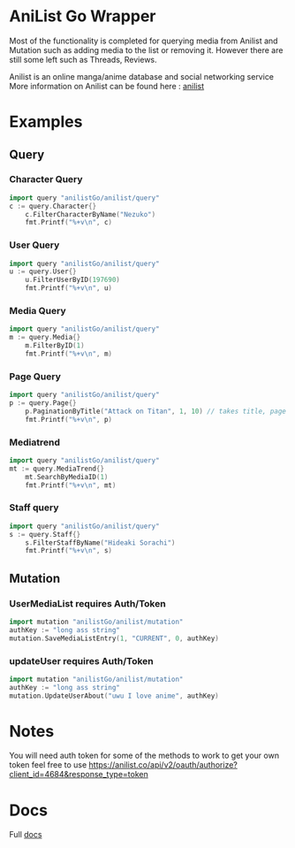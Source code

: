 # AniList Go Wrapper

Most of the functionality is completed for querying media from Anilist and Mutation such as adding media to the list or removing it. However there are still some left such as Threads, Reviews.

Anilist is an online manga/anime database and social networking service
More information on Anilist can be found here : [anilist](https://anilist.co/home)

# Examples

## Query

### Character Query

```go
import query "anilistGo/anilist/query"
c := query.Character{}
	c.FilterCharacterByName("Nezuko")
    fmt.Printf("%+v\n", c)
```

### User Query

```go
import query "anilistGo/anilist/query"
u := query.User{}
	u.FilterUserByID(197690)
	fmt.Printf("%+v\n", u)
```

### Media Query

```go
import query "anilistGo/anilist/query"
m := query.Media{}
	m.FilterByID(1)
    fmt.Printf("%+v\n", m)
```

### Page Query

```go
import query "anilistGo/anilist/query"
p := query.Page{}
	p.PaginationByTitle("Attack on Titan", 1, 10) // takes title, page number, and per page amount
    fmt.Printf("%+v\n", p)
```

### Mediatrend

```go
import query "anilistGo/anilist/query"
mt := query.MediaTrend{}
	mt.SearchByMediaID(1)
    fmt.Printf("%+v\n", mt)
```

### Staff query

```go
import query "anilistGo/anilist/query"
s := query.Staff{}
	s.FilterStaffByName("Hideaki Sorachi")
    fmt.Printf("%+v\n", s)
```

## Mutation

### UserMediaList requires Auth/Token

```go
import mutation "anilistGo/anilist/mutation"
authKey := "long ass string"
mutation.SaveMediaListEntry(1, "CURRENT", 0, authKey)
```

### updateUser requires Auth/Token

```go
import mutation "anilistGo/anilist/mutation"
authKey := "long ass string"
mutation.UpdateUserAbout("uwu I love anime", authKey)
```

# Notes

You will need auth token for some of the methods to work to get your own token feel free to use https://anilist.co/api/v2/oauth/authorize?client_id=4684&response_type=token

# Docs

Full
[docs](https://github.com/KaiserBh/AniListGo/blob/master/docs/index.md)
